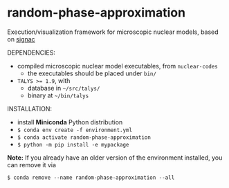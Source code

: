 # random-phase-approximation
Execution/visualization framework for microscopic nuclear models, based on [signac](https://signac.io/)

DEPENDENCIES:

- compiled microscopic nuclear model executables, from `nuclear-codes`
  - the executables should be placed under `bin/`
- `TALYS >= 1.9`, with
  - database in `~/src/talys/`
  - binary at `~/bin/talys`

INSTALLATION:

- install **Miniconda** Python distribution
- `$ conda env create -f environment.yml`
- `$ conda activate random-phase-approximation`
- `$ python -m pip install -e mypackage`

**Note:** If you already have an older version of the environment installed, you can remove it via

`$ conda remove --name random-phase-approximation --all`
